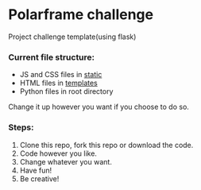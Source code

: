 # Polarframe challenge
Project challenge template(using flask)

### Current file structure:
* JS and CSS files in [static](https://github.com/CDplayerxOne/streamlit/tree/main/static)
* HTML files in [templates](https://github.com/CDplayerxOne/streamlit/tree/main/templates)
* Python files in root directory

Change it up however you want if you choose to do so.

### Steps:
1. Clone this repo, fork this repo or download the code.
2. Code however you like.
3. Change whatever you want.
4. Have fun!
5. Be creative!
